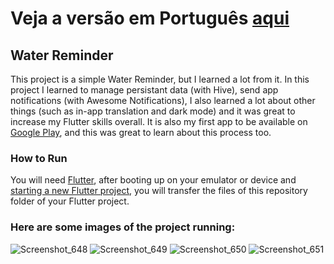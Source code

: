 # Veja a versão em Português <a href="README-ptbr.md">aqui</a>

## Water Reminder

This project is a simple Water Reminder, but I learned a lot from it. In this project I learned to manage persistant data (with Hive), send app notifications (with Awesome Notifications), I also learned a lot about other things (such as in-app translation and dark mode) and it was great to increase my Flutter skills overall. It is also my first app to be available on <a href="https://play.google.com/store/apps/details?id=com.ruanemanuell.water_reminder>">Google Play</a>, and this was great to learn about this process too.

### How to Run

You will need <a href="https://docs.flutter.dev/get-started/install">Flutter</a>, after booting up on your emulator or device and <a href="https://docs.flutter.dev/get-started/codelab">starting a new Flutter project</a>, you will transfer the files of this repository folder of your Flutter project. 

### Here are some images of the project running:

![Screenshot_648](https://user-images.githubusercontent.com/113607857/201488994-bcb5545f-3b51-473d-99a0-4bb1f27395e0.png)
![Screenshot_649](https://user-images.githubusercontent.com/113607857/201488996-c3f5891e-4cce-4fae-829d-6840d18a7c2c.png)
![Screenshot_650](https://user-images.githubusercontent.com/113607857/201488998-549f7dba-72b7-4d3a-8b6f-e4205e26945b.png)
![Screenshot_651](https://user-images.githubusercontent.com/113607857/201488999-4abb08e7-9d1b-4106-a5a8-e4479c544f1c.png)

